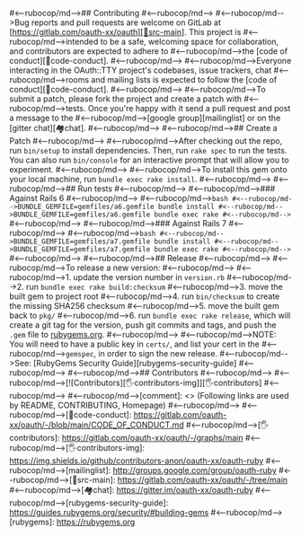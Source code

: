 #<--rubocop/md-->## Contributing
#<--rubocop/md-->
#<--rubocop/md-->Bug reports and pull requests are welcome on GitLab at [https://gitlab.com/oauth-xx/oauth][🚎src-main]. This project is
#<--rubocop/md-->intended to be a safe, welcoming space for collaboration, and contributors are expected to adhere to
#<--rubocop/md-->the [code of conduct][🚎code-conduct].
#<--rubocop/md-->
#<--rubocop/md-->Everyone interacting in the OAuth::TTY project's codebases, issue trackers, chat
#<--rubocop/md-->rooms and mailing lists is expected to follow the [code of conduct][🚎code-conduct].
#<--rubocop/md-->
#<--rubocop/md-->To submit a patch, please fork the project and create a patch with
#<--rubocop/md-->tests. Once you're happy with it send a pull request and post a message to the
#<--rubocop/md-->[google group][mailinglist] or on the [gitter chat][🏘chat].
#<--rubocop/md-->
#<--rubocop/md-->## Create a Patch
#<--rubocop/md-->
#<--rubocop/md-->After checking out the repo, run `bin/setup` to install dependencies. Then, run `rake spec` to run the tests. You can also run `bin/console` for an interactive prompt that will allow you to experiment.
#<--rubocop/md-->
#<--rubocop/md-->To install this gem onto your local machine, run `bundle exec rake install`.
#<--rubocop/md-->
#<--rubocop/md-->## Run tests
#<--rubocop/md-->
#<--rubocop/md-->### Against Rails 6
#<--rubocop/md-->
#<--rubocop/md-->```bash
#<--rubocop/md-->BUNDLE_GEMFILE=gemfiles/a6.gemfile bundle install
#<--rubocop/md-->BUNDLE_GEMFILE=gemfiles/a6.gemfile bundle exec rake
#<--rubocop/md-->```
#<--rubocop/md-->
#<--rubocop/md-->### Against Rails 7
#<--rubocop/md-->
#<--rubocop/md-->```bash
#<--rubocop/md-->BUNDLE_GEMFILE=gemfiles/a7.gemfile bundle install
#<--rubocop/md-->BUNDLE_GEMFILE=gemfiles/a7.gemfile bundle exec rake
#<--rubocop/md-->```
#<--rubocop/md-->
#<--rubocop/md-->## Release
#<--rubocop/md-->
#<--rubocop/md-->To release a new version:
#<--rubocop/md-->
#<--rubocop/md-->1. update the version number in `version.rb`
#<--rubocop/md-->2. run `bundle exec rake build:checksum`
#<--rubocop/md-->3. move the built gem to project root
#<--rubocop/md-->4. run `bin/checksum` to create the missing SHA256 checksum
#<--rubocop/md-->5. move the built gem back to `pkg/`
#<--rubocop/md-->6. run `bundle exec rake release`, which will create a git tag for the version, push git commits and tags, and push the `.gem` file to [rubygems.org](https://rubygems.org).
#<--rubocop/md-->
#<--rubocop/md-->NOTE: You will need to have a public key in `certs/`, and list your cert in the
#<--rubocop/md-->`gemspec`, in order to sign the new release.
#<--rubocop/md-->See: [RubyGems Security Guide][rubygems-security-guide]
#<--rubocop/md-->
#<--rubocop/md-->## Contributors
#<--rubocop/md-->
#<--rubocop/md-->[![Contributors][🖐contributors-img]][🖐contributors]
#<--rubocop/md-->
#<--rubocop/md-->[comment]: <> (Following links are used by README, CONTRIBUTING, Homepage)
#<--rubocop/md-->
#<--rubocop/md-->[🚎code-conduct]: https://gitlab.com/oauth-xx/oauth/-/blob/main/CODE_OF_CONDUCT.md
#<--rubocop/md-->[🖐contributors]: https://gitlab.com/oauth-xx/oauth/-/graphs/main
#<--rubocop/md-->[🖐contributors-img]: https://img.shields.io/github/contributors-anon/oauth-xx/oauth-ruby
#<--rubocop/md-->[mailinglist]: http://groups.google.com/group/oauth-ruby
#<--rubocop/md-->[🚎src-main]: https://gitlab.com/oauth-xx/oauth/-/tree/main
#<--rubocop/md-->[🏘chat]: https://gitter.im/oauth-xx/oauth-ruby
#<--rubocop/md-->[rubygems-security-guide]: https://guides.rubygems.org/security/#building-gems
#<--rubocop/md-->[rubygems]: https://rubygems.org
